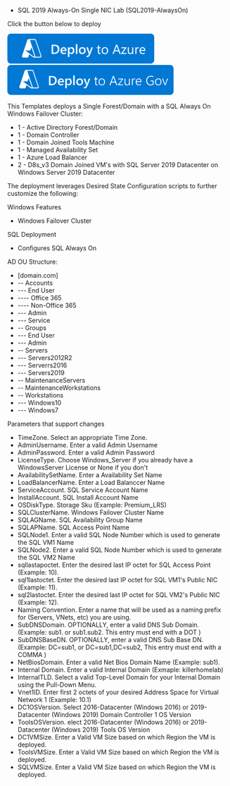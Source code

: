 - SQL 2019 Always-On Single NIC Lab (SQL2019-AlwaysOn)

Click the button below to deploy

[![Deploy To Azure](https://raw.githubusercontent.com/Azure/azure-quickstart-templates/master/1-CONTRIBUTION-GUIDE/images/deploytoazure.svg?sanitize=true)](https://portal.azure.com/#create/Microsoft.Template/uri/https%3A%2F%2Fraw.githubusercontent.com%2Felliottfieldsjr%2FKillerHomeLab%2Fmaster%2FSQL2019-AlwaysOn-Single-NIC%2Fazuredeploy.json)
[![Deploy To Azure US Gov](https://raw.githubusercontent.com/Azure/azure-quickstart-templates/master/1-CONTRIBUTION-GUIDE/images/deploytoazuregov.svg?sanitize=true)](https://portal.azure.us/#create/Microsoft.Template/uri/https%3A%2F%2Fraw.githubusercontent.com%2Felliottfieldsjr%2FKillerHomeLab%2Fmaster%2FSQL2019-AlwaysOn-Single-NIC%2Fazuregovdeploy.json)

This Templates deploys a Single Forest/Domain with a SQL Always On Windows Failover Cluster:

- 1 - Active Directory Forest/Domain
- 1 - Domain Controller
- 1 - Domain Joined Tools Machine
- 1 - Managed Availability Set
- 1 - Azure Load Balancer
- 2 - D8s_v3 Domain Joined VM's with SQL Server 2019 Datacenter on Windows Server 2019 Datacenter

The deployment leverages Desired State Configuration scripts to further customize the following:

Windows Features
- Windows Failover Cluster

SQL Deployment
- Configures SQL Always On

AD OU Structure:
- [domain.com]
- -- Accounts
- --- End User
- ---- Office 365
- ---- Non-Office 365
- --- Admin
- --- Service
- -- Groups
- --- End User
- --- Admin
- -- Servers
- --- Servers2012R2
- --- Serverrs2016
- --- Servers2019
- -- MaintenanceServers
- -- MaintenanceWorkstations
- -- Workstations
- --- Windows10
- --- Windows7

Parameters that support changes
- TimeZone.  Select an appropriate Time Zone.
- AdminUsername.  Enter a valid Admin Username
- AdminPassword.  Enter a valid Admin Password
- LicenseType.  Choose Windows_Server if you already have a WindowsServer License or None if you don't
- AvailabilitySetName.  Enter a Availability Set Name
- LoadBalancerName.  Enter a Load Balanccer Name
- ServiceAccount.  SQL Service Account Name
- InstallAccount.  SQL Install Account Name
- OSDiskType.  Storage Sku (Example:  Premium_LRS)
- SQLClusterName.  Windows Failover Cluster Name
- SQLAGName.  SQL Availability Group Name
- SQLAPName.  SQL Access Point Name
- SQLNode1.  Enter a valid SQL Node Number which is used to generate the SQL VM1 Name
- SQLNode2.  Enter a valid SQL Node Number which is used to generate the SQL VM2 Name
- sqllastapoctet.  Enter the desired last IP octet for SQL Access Point (Example:  10).
- sql1lastoctet.  Enter the desired last IP octet for SQL VM1's Public NIC (Example:  11).
- sql2lastoctet.  Enter the desired last IP octet for SQL VM2's Public NIC (Example:  12).
- Naming Convention. Enter a name that will be used as a naming prefix for (Servers, VNets, etc) you are using.
- SubDNSDomain.  OPTIONALLY, enter a valid DNS Sub Domain. (Example:  sub1. or sub1.sub2.    This entry must end with a DOT )
- SubDNSBaseDN.  OPTIONALLY, enter a valid DNS Sub Base DN. (Example:  DC=sub1, or DC=sub1,DC=sub2,    This entry must end with a COMMA )
- NetBiosDomain.  Enter a valid Net Bios Domain Name (Example:  sub1).
- Internal Domain.  Enter a valid Internal Domain (Exmaple:  killerhomelab)
- InternalTLD.  Select a valid Top-Level Domain for your Internal Domain using the Pull-Down Menu.
- Vnet1ID.  Enter first 2 octets of your desired Address Space for Virtual Network 1 (Example:  10.1)
- DC1OSVersion.  Select 2016-Datacenter (Windows 2016) or 2019-Datacenter (Windows 2019) Domain Controller 1 OS Version
- ToolsOSVersion.  elect 2016-Datacenter (Windows 2016) or 2019-Datacenter (Windows 2019) Tools OS Version
- DC1VMSize.  Enter a Valid VM Size based on which Region the VM is deployed.
- ToolsVMSize.  Enter a Valid VM Size based on which Region the VM is deployed.
- SQLVMSize.  Enter a Valid VM Size based on which Region the VM is deployed.